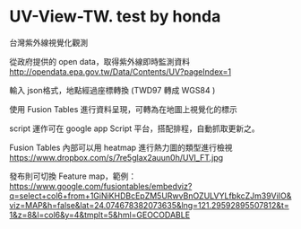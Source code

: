 # UV-View-TW. test by honda
台灣紫外線視覺化觀測

從政府提供的 open data，取得紫外線即時監測資料
http://opendata.epa.gov.tw/Data/Contents/UV?pageIndex=1

輸入 json格式，地點經過座標轉換 (TWD97 轉成 WGS84 )

使用 Fusion Tables 進行資料呈現，可轉為在地圖上視覺化的標示

script 運作可在 google app Script 平台，搭配排程，自動抓取更新之。

Fusion Tables 內部可以用 heatmap 進行熱力圖的類型進行檢視
https://www.dropbox.com/s/7re5glax2auun0h/UVI_FT.jpg

發布則可切換 Feature map，範例：
https://www.google.com/fusiontables/embedviz?q=select+col6+from+1GiNiKHDBcEpZM5URwvBnOZULVYLfbkcZJm39ViIO&viz=MAP&h=false&lat=24.074678382073635&lng=121.29592895507812&t=1&z=8&l=col6&y=4&tmplt=5&hml=GEOCODABLE
